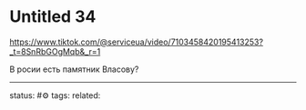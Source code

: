 # Untitled 34
https://www.tiktok.com/@serviceua/video/7103458420195413253?_t=8SnRbGOgMqb&_r=1

В росии есть памятник Власову?




---
status: #⚙️ 
tags: 
related: 